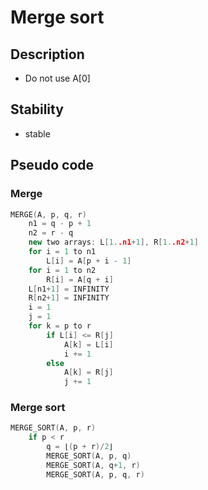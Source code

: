 # Merge sort

## Description
+ Do not use A[0]

## Stability
+ stable

## Pseudo code

### Merge

```cpp
MERGE(A, p, q, r)
    n1 = q - p + 1
    n2 = r - q
    new two arrays: L[1..n1+1], R[1..n2+1]
    for i = 1 to n1
        L[i] = A[p + i - 1]
    for i = 1 to n2
        R[i] = A[q + i]
    L[n1+1] = INFINITY
    R[n2+1] = INFINITY
    i = 1
    j = 1
    for k = p to r
        if L[i] <= R[j]
            A[k] = L[i]
            i += 1
        else
            A[k] = R[j]
            j += 1
```

### Merge sort

```cpp
MERGE_SORT(A, p, r)
    if p < r
        q = ⌊(p + r)/2⌋
        MERGE_SORT(A, p, q)
        MERGE_SORT(A, q+1, r)
        MERGE_SORT(A, p, q, r)
```

